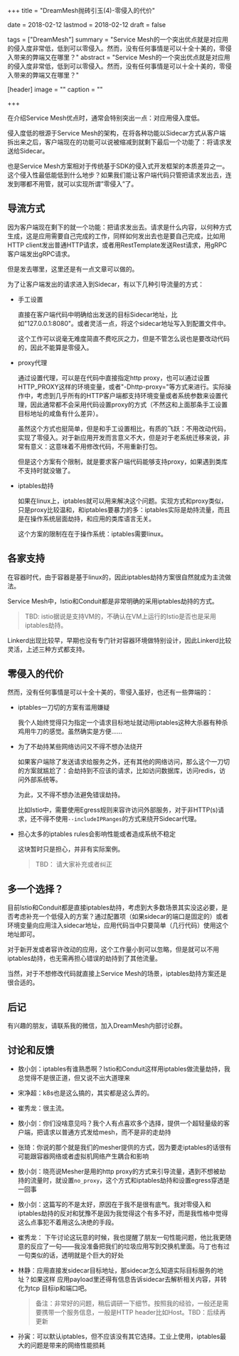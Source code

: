 +++
title = "DreamMesh抛砖引玉(4)-零侵入的代价"

date = 2018-02-12
lastmod = 2018-02-12
draft = false

tags = ["DreamMesh"]
summary = "Service Mesh的一个突出优点就是对应用的侵入度非常低，低到可以零侵入。然而，没有任何事情是可以十全十美的，零侵入带来的弊端又在哪里？"
abstract = "Service Mesh的一个突出优点就是对应用的侵入度非常低，低到可以零侵入。然而，没有任何事情是可以十全十美的，零侵入带来的弊端又在哪里？"

[header]
image = ""
caption = ""

+++

在介绍Service Mesh优点时，通常会特别突出一点：对应用侵入度低。

侵入度低的根源于Service Mesh的架构，在将各种功能以Sidecar方式从客户端拆出来之后，客户端现在的功能可以说被缩减到就剩下最后一个功能了：将请求发送给Sidecar。

也是Service Mesh方案相对于传统基于SDK的侵入式开发框架的本质差异之一。这个侵入性最低能低到什么地步？如果我们能让客户端代码只管把请求发出去，连发到哪都不用管，就可以实现所谓”零侵入”了。

## 导流方式

因为客户端现在剩下的就一个功能：把请求发出去。请求是什么内容，以何种方式生成，这是应用需要自己完成的工作，同样如何发出去也是要自己完成，比如用HTTP client发出普通HTTP请求，或者用RestTemplate发送Rest请求，用gRPC客户端发出gRPC请求。

但是发去哪里，这里还是有一点文章可以做的。

为了让客户端发出的请求进入到Sidecar，有以下几种引导流量的方式：

- 手工设置

	直接在客户端代码中明确给出发送的目标Sidecar地址，比如"127.0.0.1:8080"。或者灵活一点，将这个sidecar地址写入到配置文件中。

	这个工作可以说毫无难度简直不费吃灰之力，但是不管怎么说也是要改动代码的，因此不能算是零侵入。

- proxy代理

	通过设置代理，可以是在代码中直接指定http proxy，也可以通过设置HTTP_PROXY这样的环境变量，或者"-Dhttp-proxy="等方式来进行。实际操作中，考虑到几乎所有的HTTP客户端都支持环境变量或者系统参数来设置代理，因此通常都不会采用代码设置proxy的方式（不然这和上面那条手工设置目标地址的咸鱼有什么差异）。

	虽然这个方式也挺简单，但是和手工设置相比，有质的飞跃：不用改动代码，实现了零侵入。对于新应用开发而言意义不大，但是对于老系统迁移来说，非常有意义：这意味着不用修改代码，不用重新打包。

	但是这个方案有个限制，就是要求客户端代码能够支持proxy，如果遇到类库不支持时就没辙了。

- iptables劫持

	如果在linux上，iptables就可以用来解决这个问题。实现方式和proxy类似，只是proxy比较温和，和iptables要暴力的多：iptables实际是劫持流量，而且是在操作系统层面劫持，和应用的类库语言无关。

	这个方案的限制在在于操作系统：iptables需要linux。

## 各家支持

在容器时代，由于容器是基于linux的，因此iptables劫持方案很自然就成为主流做法。

Service Mesh中，Istio和Conduit都是非常明确的采用iptables劫持的方式。

> TBD: istio据说是支持VM的，不确认在VM上运行的Istio是否也是采用iptables劫持。

Linkerd出现比较早，早期也没有专门针对容器环境做特别设计，因此Linkerd比较灵活，上述三种方式都支持。

## 零侵入的代价

然而，没有任何事情是可以十全十美的，零侵入虽好，也还有一些弊端的：

- iptables一刀切的方案有滥用嫌疑

	我个人始终觉得只为指定一个请求目标地址就动用iptables这种大杀器有种杀鸡用牛刀的感觉。虽然确实是方便......

- 为了不劫持某些网络访问又不得不想办法绕开

	如果客户端除了发送请求给服务之外，还有其他的网络访问，那么这个一刀切的方案就尴尬了：会劫持到不应该的请求，比如访问数据库，访问redis，访问外部系统等。

	为此，又不得不想办法避免错误劫持。

	比如Istio中，需要使用Egress规则来容许访问外部服务，对于非HTTP(s)请求，还不得不使用`--includeIPRanges`的方式来绕开Sidecar代理。

- 担心太多的iptables rules会影响性能或者造成系统不稳定

	这块暂时只是担心，并非有实际案例。

	> TBD： 请大家补充或者纠正

## 多一个选择？

目前Istio和Conduit都是直接iptables劫持，考虑到大多数场景其实没这必要，是否考虑补充一个低侵入的方案？通过配置项（如果sidecar的端口是固定的）或者环境变量向应用注入sidecar地址，应用代码当中只要简单（几行代码）使用这个地址即可。

对于新开发或者容许改动的应用，这个工作量小到可以忽略，但是就可以不用iptables劫持，也无需再担心错误的劫持到了其他流量。

当然，对于不想修改代码就直接上Service Mesh的场景，iptables劫持方案还是很合适的。

## 后记

有兴趣的朋友，请联系我的微信，加入DreamMesh内部讨论群。

## 讨论和反馈

- 敖小剑：iptables有谁熟悉啊？Istio和Conduit这样用iptables做流量劫持，我总觉得不是很正道，但又说不出大道理来

- 宋净超：k8s也是这么搞的，其实都是这么弄的。

- 崔秀龙：很主流。

- 敖小剑：你们没啥意见吗？我个人有点喜欢多个选择，提供一个超轻量级的客户端，把请求以普通方式发给mesh，而不是非的走劫持

- 张琦：你说的那个就是我们的mesher提供的方式，因为要走iptables的话很有可能跟容器网络或者虚拟机网络产生耦合和影响

- 敖小剑：晓亮说Mesher是用的http proxy的方式来引导流量，遇到不想被劫持的流量时，就设置`no_proxy`，这个方式和iptables劫持和设置egress穿透是一回事

- 敖小剑：这篇写的不是太好，原因在于我不是很有底气。我对零侵入和iptables劫持的反对和犹豫不是因为我觉得这个有多不好，而是我性格中觉得这么点事犯不着用这么决绝的手段。

- 崔秀龙： 下午讨论这玩意的时候，我也提醒了朋友一句性能问题，他比我更随意的反应了一句——我没准备把我们的垃圾应用写到交换机里面。马丁也有过一句类似的话，透明就是个巨大的好处

- 林静：应用直接发sidecar目标地址，那sidecar怎么知道实际目标服务的地址？如果这样 应用payload里还得有信息告诉sidecar去解析相关内容，并转化为tcp 目标ip和端口吧。

	> 备注：非常好的问题，稍后调研一下细节。按照我的经验，一般还是需要携带一个服务信息，一般是HTTP header比如Host。TBD：后续再更新

- 孙寅：可以默认iptables，但不应该没有其它选择。工业上使用，iptables最大的问题是带来的网络性能损耗

